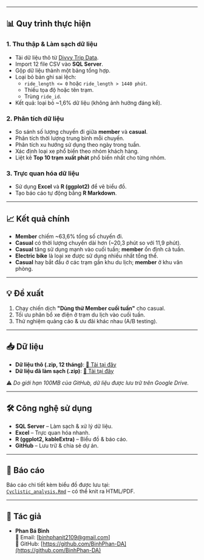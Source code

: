 
---

## 📊 Quy trình thực hiện

### 1. Thu thập & Làm sạch dữ liệu
- Tải dữ liệu thô từ [Divvy Trip Data](https://divvy-tripdata.s3.amazonaws.com/index.html).
- Import 12 file CSV vào **SQL Server**.
- Gộp dữ liệu thành một bảng tổng hợp.
- Loại bỏ bản ghi sai lệch:
  - `ride_length <= 0` hoặc `ride_length > 1440 phút`.
  - Thiếu tọa độ hoặc tên trạm.
  - Trùng `ride_id`.
- Kết quả: loại bỏ ~1,6% dữ liệu (không ảnh hưởng đáng kể).

### 2. Phân tích dữ liệu
- So sánh số lượng chuyến đi giữa **member** và **casual**.
- Phân tích thời lượng trung bình mỗi chuyến.
- Phân tích xu hướng sử dụng theo ngày trong tuần.
- Xác định loại xe phổ biến theo nhóm khách hàng.
- Liệt kê **Top 10 trạm xuất phát** phổ biến nhất cho từng nhóm.

### 3. Trực quan hóa dữ liệu
- Sử dụng **Excel** và **R (ggplot2)** để vẽ biểu đồ.
- Tạo báo cáo tự động bằng **R Markdown**.

---

## 📈 Kết quả chính
- **Member** chiếm ~63,6% tổng số chuyến đi.
- **Casual** có thời lượng chuyến dài hơn (~20,3 phút so với 11,9 phút).
- **Casual** tăng sử dụng mạnh vào cuối tuần; **member** ổn định cả tuần.
- **Electric bike** là loại xe được sử dụng nhiều nhất tổng thể.
- **Casual** hay bắt đầu ở các trạm gần khu du lịch; **member** ở khu văn phòng.

---

## 💡 Đề xuất
1. Chạy chiến dịch **"Dùng thử Member cuối tuần"** cho casual.
2. Tối ưu phân bổ xe điện ở trạm du lịch vào cuối tuần.
3. Thử nghiệm quảng cáo & ưu đãi khác nhau (A/B testing).

---

## 📥 Dữ liệu
- **Dữ liệu thô (.zip, 12 tháng)**: [📂 Tải tại đây](https://drive.google.com/file/d/1GOnSlufo8eqpkd1Bzqmh7K2tNdqCSKwC/view?usp=drive_link)
- **Dữ liệu đã làm sạch (.zip)**: [📂 Tải tại đây](https://drive.google.com/file/d/1cwUgTphiQwf5mk4v7ja6h881p4gTZVzn/view?usp=drive_link)

⚠ *Do giới hạn 100MB của GitHub, dữ liệu được lưu trữ trên Google Drive.*

---

## 🛠 Công nghệ sử dụng
- **SQL Server** – Làm sạch & xử lý dữ liệu.
- **Excel** – Trực quan hóa nhanh.
- **R (ggplot2, kableExtra)** – Biểu đồ & báo cáo.
- **GitHub** – Lưu trữ & chia sẻ dự án.

---

## 📄 Báo cáo
Báo cáo chi tiết kèm biểu đồ được lưu tại:  
[`Cyclistic_analysis.Rmd`](Cyclistic_analysis.Rmd) – có thể knit ra HTML/PDF.

---

## 👤 Tác giả
- **Phan Bá Bình**  
📧 Email: [binhphanit2109@gmail.com]  
🔗 GitHub: [https://github.com/BinhPhan-DA](https://github.com/BinhPhan-DA)
